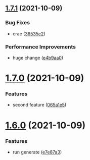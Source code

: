 ## [1.7.1](https://github.com/fpetkovski/test-semantic-release/compare/v1.7.0...v1.7.1) (2021-10-09)


### Bug Fixes

* crae ([36535c2](https://github.com/fpetkovski/test-semantic-release/commit/36535c2dad054534b75bae028b166618494606b0))


### Performance Improvements

* huge change ([e4b9aa0](https://github.com/fpetkovski/test-semantic-release/commit/e4b9aa037a69c5075bb91425d60cb32b81632451))

# [1.7.0](https://github.com/fpetkovski/test-semantic-release/compare/v1.6.0...v1.7.0) (2021-10-09)


### Features

* second feature ([065a1e5](https://github.com/fpetkovski/test-semantic-release/commit/065a1e58253eeb810ae19e3ec15e4cf32ebada46))

# [1.6.0](https://github.com/fpetkovski/test-semantic-release/compare/v1.5.0...v1.6.0) (2021-10-09)


### Features

* run generate ([e7e87a3](https://github.com/fpetkovski/test-semantic-release/commit/e7e87a305092ed241fff46b1e28b8e7c828f1026))
